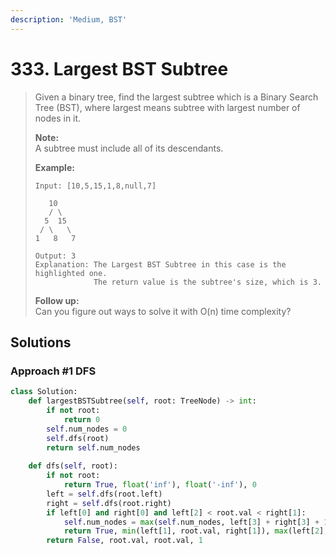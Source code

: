 ```yaml
---
description: 'Medium, BST'
---
```


# 333. Largest BST Subtree

> Given a binary tree, find the largest subtree which is a Binary Search Tree \(BST\), where largest means subtree with largest number of nodes in it.
>
> **Note:**  
> A subtree must include all of its descendants.
>
> **Example:**
>
> ```text
> Input: [10,5,15,1,8,null,7]
>
>    10 
>    / \ 
>   5  15 
>  / \   \ 
> 1   8   7
>
> Output: 3
> Explanation: The Largest BST Subtree in this case is the highlighted one.
>              The return value is the subtree's size, which is 3.
> ```
>
> **Follow up:**  
> Can you figure out ways to solve it with O\(n\) time complexity?

## Solutions

### Approach \#1 DFS

```python
class Solution:
    def largestBSTSubtree(self, root: TreeNode) -> int:
        if not root:
            return 0
        self.num_nodes = 0
        self.dfs(root)
        return self.num_nodes
        
    def dfs(self, root):
        if not root:
            return True, float('inf'), float('-inf'), 0
        left = self.dfs(root.left)
        right = self.dfs(root.right)
        if left[0] and right[0] and left[2] < root.val < right[1]:
            self.num_nodes = max(self.num_nodes, left[3] + right[3] + 1)
            return True, min(left[1], root.val, right[1]), max(left[2], root.val, right[2]), left[3] + right[3] + 1
        return False, root.val, root.val, 1
```

